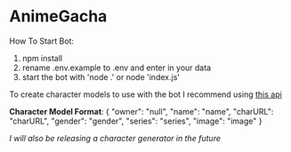 # AnimeGacha

How To Start Bot:
1. npm install
2. rename .env.example to .env and enter in your data
3. start the bot with 'node .' or node 'index.js'

To create character models to use with the bot I recommend using [this api](https://anilist.gitbook.io/anilist-apiv2-docs/)

**Character Model Format**: { "owner": "null", "name": "name", "charURL": "charURL", "gender": "gender", "series": "series", "image": "image" }

*I will also be releasing a character generator in the future*
